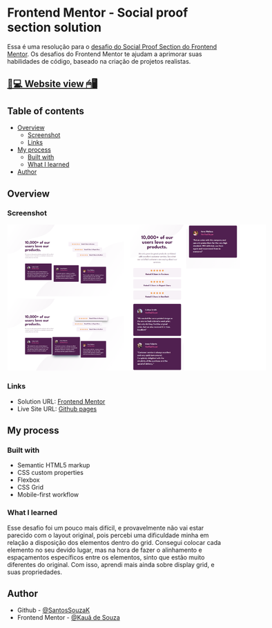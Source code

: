 # Frontend Mentor - Social proof section solution

Essa é uma resolução para o [desafio do Social Proof Section do Frontend Mentor](https://www.frontendmentor.io/challenges/social-proof-section-6e0qTv_bA). Os desafios do Frontend Mentor te ajudam a aprimorar suas habilidades de código, baseado na criação de projetos realistas.

## [📃💻 Website view 🖱🖥](https://souzasantosk.github.io/Frontend-Mentor/Social%20Proof%20Section)

## Table of contents

- [Overview](#overview)
  - [Screenshot](#screenshot)
  - [Links](#links)
- [My process](#my-process)
  - [Built with](#built-with)
  - [What I learned](#what-i-learned)
- [Author](#author)

## Overview

### Screenshot

<img src="./screenshots/results-grid.png" style="max-width: 600px">

### Links

- Solution URL: [Frontend Mentor](#)
- Live Site URL: [Github pages](https://souzasantosk.github.io/Frontend-Mentor/Social%20Proof%20Section)

## My process

### Built with

- Semantic HTML5 markup
- CSS custom properties
- Flexbox
- CSS Grid
- Mobile-first workflow

### What I learned

Esse desafio foi um pouco mais difícil, e provavelmente não vai estar parecido com o layout original, pois percebi uma dificuldade minha em relação a disposição dos elementos dentro do grid. Consegui colocar cada elemento no seu devido lugar, mas na hora de fazer o alinhamento e espaçamentos específicos entre os elementos, sinto que estão muito diferentes do original. Com isso, aprendi mais ainda sobre display grid, e suas propriedades.

## Author

- Github - [@SantosSouzaK](https://github.com/SouzaSantosK)
- Frontend Mentor - [@Kauã de Souza](https://www.frontendmentor.io/profile/SouzaSantosK)
